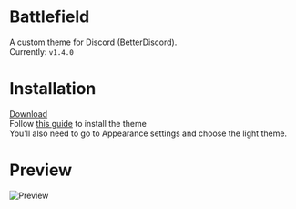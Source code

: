 # Battlefield
A custom theme for Discord (BetterDiscord).  
Currently: `v1.4.0`

# Installation
[Download](https://raw.githubusercontent.com/TakosThings/battlefield/master/battlefield.theme.css)  
Follow [this guide](https://0mniscient.github.io/BetterDiscord/install_theme.html) to install the theme  
You'll also need to go to Appearance settings and choose the light theme.

# Preview
![Preview](https://i.imgur.com/o01kjIl.jpg)